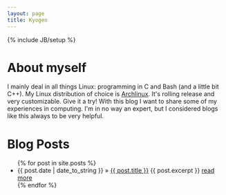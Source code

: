 ```yaml
---
layout: page
title: Kyogen
---
```

{% include JB/setup %}

# About myself

I mainly deal in all things Linux: programming in C and Bash (and a little bit
C++). My Linux distribution of choice is
[Archlinux][arch]. It's rolling release and very
customizable. Give it a try!  With this blog I want to share some of my
experiences in computing. I'm in no way an expert, but I considered blogs like
this always to be very helpful.
 
# Blog Posts
  <ul class="posts">
    {% for post in site.posts %}
      <li><span>{{ post.date | date_to_string }}</span> &raquo; <a href="{{ post.url }}">{{ post.title }}</a>
      {{ post.excerpt }}
      <a href="{{ post.url }}">read more</a>
      </li>
    {% endfor %}
  </ul>

[arch]:https://www.archlinux.org/
